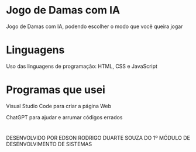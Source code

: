 # Jogo de Damas com IA
Jogo de Damas com IA, podendo escolher o modo que você queira jogar 

# Linguagens
Uso das linguagens de programação: HTML, CSS e JavaScript

# Programas que usei 
Visual Studio Code para criar a página Web 

ChatGPT para ajudar e arrumar códigos errados 

#
DESENVOLVIDO POR EDSON RODRIGO DUARTE SOUZA DO 1º MÓDULO DE DESENVOLVIMENTO DE SISTEMAS
